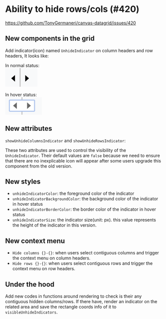 # Ability to hide rows/cols (#420)

<https://github.com/TonyGermaneri/canvas-datagrid/issues/420>

## New components in the grid

Add indicator(icon) named `UnhideIndicator` on column headers and row headers,
It looks like:

In normal status:  
![](./unhide-indicator-1.png)

In hover status:   
![](./unhide-indicator-2.png)

## New attributes

`showUnhideColumnsIndicator` and `showUnhideRowsIndicator`:

These two attributes are used to control the visibility of the `UnhideIndicator`.
Their default values are `false` because we need to ensure that there are no inexplicable icon will appear after some users upgrade this component from the old version.

## New styles

- `unhideIndicatorColor`: the foreground color of the indicator
- `unhideIndicatorBackgroundColor`: the background color of the indicator in hover status
- `unhideIndicatorBorderColor`: the border color of the indicator in hover status 
- `unhideIndicatorSize`: the indicator size(unit: px). this value represents the height of the indicator in this version.

## New context menu

- `Hide columns {}-{}`: when users select contiguous columns and trigger the context menu on column headers.
- `Hide rows {}-{}`: when users select contiguous rows and trigger the context menu on row headers.

## Under the hood

Add new codes in functions around rendering to check is their any contiguous hidden columns/rows. If there have, render an indicator on the related area and save the rectangle coords info of it to `visibleUnhideIndicators`.
